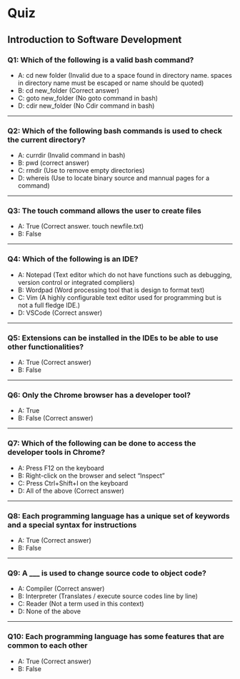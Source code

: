 # Quiz

## Introduction to Software Development

### Q1: Which of the following is a valid bash command?
- A: cd new folder (Invalid due to a space found in directory name. spaces in directory name must be escaped or name should be quoted)
- B: cd new_folder (Correct answer)
- C: goto new_folder (No goto command in bash)
- D: cdir new_folder (No Cdir command in bash)
---

### Q2: Which of the following bash commands is used to check the current directory?
- A: currdir (Invalid command in bash)
- B: pwd (correct answer)
- C: rmdir (Use to remove empty directories)
- D: whereis (Use to locate binary source and mannual pages for a command)
---

### Q3: The touch command allows the user to create files
- A: True (Correct answer. touch newfile.txt)
- B: False
---

### Q4: Which of the following is an IDE?
- A: Notepad (Text editor which do not have functions such as debugging, version control or integrated compliers)
- B: Wordpad (Word processing tool that is design to format text)
- C: Vim (A highly configurable text editor used for programming but is not a full fledge IDE.)
- D: VSCode (Correct answer)
---

### Q5: Extensions can be installed in the IDEs to be able to use other functionalities?
- A: True (Correct answer)
- B: False
---

### Q6: Only the Chrome browser has a developer tool?
- A: True
- B: False (Correct answer)
---

### Q7: Which of the following can be done to access the developer tools in Chrome?
- A: Press F12 on the keyboard
- B: Right-click on the browser and select “Inspect”
- C: Press Ctrl+Shift+I on the keyboard
- D: All of the above (Correct answer)
---

### Q8: Each programming language has a unique set of keywords and a special syntax for instructions
- A: True (Correct answer)
- B: False
---

### Q9: A ___ is used to change source code to object code?
- A: Compiler (Correct answer)
- B: Interpreter (Translates / execute source codes line by line)
- C: Reader (Not a term used in this context)
- D: None of the above
---

### Q10: Each programming language has some features that are common to each other
- A: True (Correct answer)
- B: False